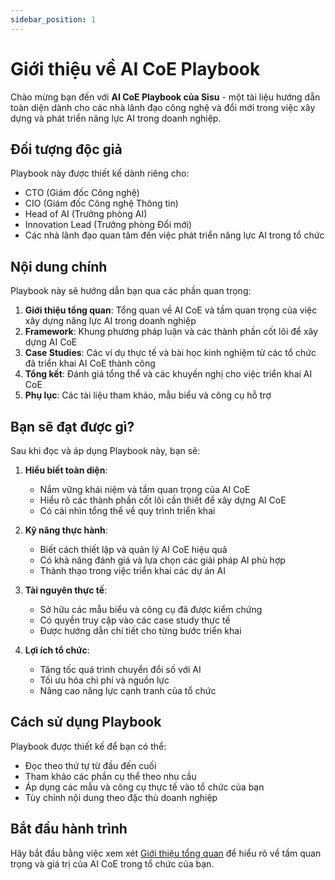 ```yaml
---
sidebar_position: 1
---
```


# Giới thiệu về AI CoE Playbook

Chào mừng bạn đến với **AI CoE Playbook của Sisu** - một tài liệu hướng dẫn toàn diện dành cho các nhà lãnh đạo công nghệ và đổi mới trong việc xây dựng và phát triển năng lực AI trong doanh nghiệp.

## Đối tượng độc giả

Playbook này được thiết kế dành riêng cho:
- CTO (Giám đốc Công nghệ)
- CIO (Giám đốc Công nghệ Thông tin)
- Head of AI (Trưởng phòng AI)
- Innovation Lead (Trưởng phòng Đổi mới)
- Các nhà lãnh đạo quan tâm đến việc phát triển năng lực AI trong tổ chức

## Nội dung chính

Playbook này sẽ hướng dẫn bạn qua các phần quan trọng:

1. **Giới thiệu tổng quan**: Tổng quan về AI CoE và tầm quan trọng của việc xây dựng năng lực AI trong doanh nghiệp
2. **Framework**: Khung phương pháp luận và các thành phần cốt lõi để xây dựng AI CoE
3. **Case Studies**: Các ví dụ thực tế và bài học kinh nghiệm từ các tổ chức đã triển khai AI CoE thành công
4. **Tổng kết**: Đánh giá tổng thể và các khuyến nghị cho việc triển khai AI CoE
5. **Phụ lục**: Các tài liệu tham khảo, mẫu biểu và công cụ hỗ trợ

## Bạn sẽ đạt được gì?

Sau khi đọc và áp dụng Playbook này, bạn sẽ:

1. **Hiểu biết toàn diện**:
   - Nắm vững khái niệm và tầm quan trọng của AI CoE
   - Hiểu rõ các thành phần cốt lõi cần thiết để xây dựng AI CoE
   - Có cái nhìn tổng thể về quy trình triển khai

2. **Kỹ năng thực hành**:
   - Biết cách thiết lập và quản lý AI CoE hiệu quả
   - Có khả năng đánh giá và lựa chọn các giải pháp AI phù hợp
   - Thành thạo trong việc triển khai các dự án AI

3. **Tài nguyên thực tế**:
   - Sở hữu các mẫu biểu và công cụ đã được kiểm chứng
   - Có quyền truy cập vào các case study thực tế
   - Được hướng dẫn chi tiết cho từng bước triển khai

4. **Lợi ích tổ chức**:
   - Tăng tốc quá trình chuyển đổi số với AI
   - Tối ưu hóa chi phí và nguồn lực
   - Nâng cao năng lực cạnh tranh của tổ chức

## Cách sử dụng Playbook

Playbook được thiết kế để bạn có thể:
- Đọc theo thứ tự từ đầu đến cuối
- Tham khảo các phần cụ thể theo nhu cầu
- Áp dụng các mẫu và công cụ thực tế vào tổ chức của bạn
- Tùy chỉnh nội dung theo đặc thù doanh nghiệp

## Bắt đầu hành trình

Hãy bắt đầu bằng việc xem xét [Giới thiệu tổng quan](/docs/overview) để hiểu rõ về tầm quan trọng và giá trị của AI CoE trong tổ chức của bạn.
